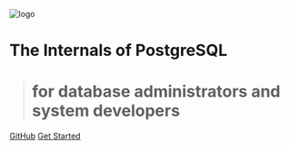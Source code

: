 

![logo](_media/icon.svg)

# The Internals of PostgreSQL

> # for database administrators and system developers

[GitHub](https://github.com//yonj1e/The-Internals-of-PostgreSQL)
[Get Started](#README)

